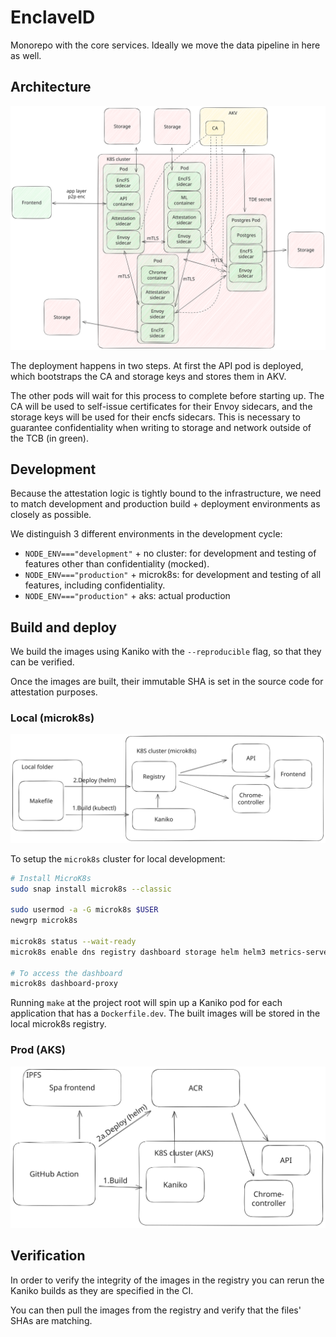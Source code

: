 # EnclaveID

Monorepo with the core services. Ideally we move the data pipeline in here as well.

## Architecture

![alt text](docs/architecture.svg)

The deployment happens in two steps. At first the API pod is deployed, which bootstraps the CA and storage keys and stores them in AKV.

The other pods will wait for this process to complete before starting up. The CA will be used to self-issue certificates for their Envoy sidecars, and the storage keys will be used for their encfs sidecars. This is necessary to guarantee confidentiality when writing to storage and network outside of the TCB (in green).

## Development

Because the attestation logic is tightly bound to the infrastructure, we need to match development and production build + deployment environments as closely as possible.

We distinguish 3 different environments in the development cycle:

- `NODE_ENV==="development"` + no cluster: for development and testing of features other than confidentiality (mocked).
- `NODE_ENV==="production"` + microk8s: for development and testing of all features, including confidentiality.
- `NODE_ENV==="production"` + aks: actual production

## Build and deploy

We build the images using Kaniko with the `--reproducible` flag, so that they can be verified.

Once the images are built, their immutable SHA is set in the source code for attestation purposes.

### Local (microk8s)

![alt text](docs/development.svg)

To setup the `microk8s` cluster for local development:

```bash
# Install MicroK8s
sudo snap install microk8s --classic

sudo usermod -a -G microk8s $USER
newgrp microk8s

microk8s status --wait-ready
microk8s enable dns registry dashboard storage helm helm3 metrics-server

# To access the dashboard
microk8s dashboard-proxy
```

Running `make` at the project root will spin up a Kaniko pod for each application that has a `Dockerfile.dev`. The built images will be stored in the local microk8s registry.

### Prod (AKS)

![alt text](docs/production.svg)

## Verification

In order to verify the integrity of the images in the registry you can rerun the Kaniko builds as they are specified in the CI.

You can then pull the images from the registry and verify that the files' SHAs are matching.
